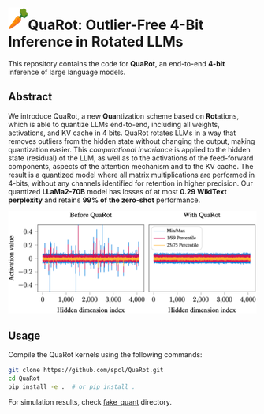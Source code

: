 
# <img src="img/carrot.png" alt="Your Image" width="40" height="45">QuaRot: Outlier-Free 4-Bit Inference in Rotated LLMs
This repository contains the code for **QuaRot**, an end-to-end **4-bit** inference of large language models.

## Abstract
We introduce QuaRot, a new **Qua**ntization scheme based on **Rot**ations, which is able to quantize LLMs end-to-end, including all weights, activations, and KV cache in 4 bits. QuaRot rotates LLMs in a way that removes outliers from the hidden state without changing the output, making quantization easier. This *computational invariance* is applied to the hidden state (residual) of the LLM, as well as to the activations of the feed-forward components, aspects of the attention mechanism and to the KV cache. The result is a quantized model where all matrix multiplications are performed in 4-bits, without any channels identified for retention in higher precision. Our quantized **LLaMa2-70B** model has losses of at most **0.29 WikiText perplexity** and retains **99% of the zero-shot** performance.

![Your Image](img/fig1.png)

## Usage


Compile the QuaRot kernels using the following commands:

```bash
git clone https://github.com/spcl/QuaRot.git
cd QuaRot
pip install -e .  # or pip install .
```

For simulation results, check [fake_quant](https://github.com/spcl/QuaRot/tree/main/fake_quant) directory.